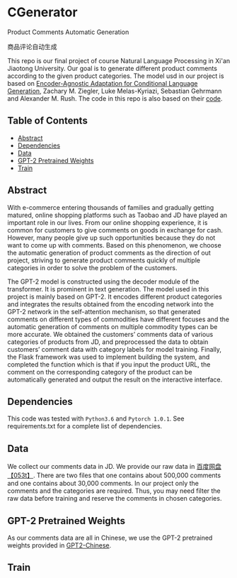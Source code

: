 # CGenerator
Product Comments Automatic Generation

商品评论自动生成

This repo is our final project of course Natural Language Processing in Xi'an Jiaotong University. Our goal is to generate different product comments according to the given product categories. The model usd in our project is based on [Encoder-Agnostic Adaptation for Conditional Language Generation](https://arxiv.org/abs/1908.06938), Zachary M. Ziegler, Luke Melas-Kyriazi, Sebastian Gehrmann and Alexander M. Rush. The code in this repo is also based on their [code](https://github.com/harvardnlp/encoder-agnostic-adaptation).

## Table of Contents

- [Abstract](#abstract)
- [Dependencies](#dependencies)
- [Data](#data)
- [GPT-2 Pretrained Weights](#GPT-2-pretrained-weights)
- [Train](#train)

## Abstract

With e-commerce entering thousands of families and gradually getting matured, online shopping platforms such as Taobao and JD have played an important role in our lives. From our online shopping experience, it is common for customers to give comments on goods in exchange for cash. However, many people give up such opportunities because they do not want to come up with comments. Based on this phenomenon, we choose the automatic generation of product comments as the direction of out project, striving to generate product comments quickly of multiple categories in order to solve the problem of the customers. 

The GPT-2 model is constructed using the decoder module of the transformer. It is prominent in text generation. The model used in this project is mainly based on GPT-2. It encodes different product categories and integrates the results obtained from the encoding network into the GPT-2 network in the self-attention mechanism, so that generated comments on different types of commodities have different focuses and the automatic generation of comments on multiple commodity types can be more accurate. We obtained the customers’ comments data of various categories of products from JD, and preprocessed the data to obtain customers’ comment data with category labels for model training. Finally, the Flask framework was used to implement building the system, and completed the function which is that if you input the product URL, the comment on the corresponding category of the product can be automatically generated and output the result on the interactive interface.

## Dependencies

This code was tested with `Python3.6` and `Pytorch 1.0.1`. See requirements.txt for a complete list of dependencies.

## Data

We collect our comments data in JD. We provide our raw data in [百度网盘【053t】](https://pan.baidu.com/s/1ty3TZOAZ-uAZJ4Z23Fj9lA). There are two files that one contains about 500,000 comments and one contains about 30,000 comments. In our project only the comments and the categories are required. Thus, you may need filter the raw data before training and reserve the comments in chosen categories.

## GPT-2 Pretrained Weights

As our comments data are all in Chinese, we use the GPT-2 pretrained weights provided in [GPT2-Chinese](https://github.com/Morizeyao/GPT2-Chinese). 

## Train